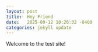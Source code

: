 ```yaml
---
layout: post
title:  Hey Friend
date:   2025-09-12 10:26:32 -0400
categories: jekyll update
---
```

Welcome to the test site!